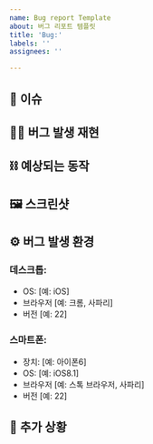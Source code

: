 ```yaml
---
name: Bug report Template
about: 버그 리포트 템플릿
title: 'Bug:'
labels: ''
assignees: ''

---
```


## 📍 이슈
<!-- 이슈에 대한 내용을 간단히 적어주세요. -->
<!-- ex) API 사용 시 버그 발생 -->
## ⛓️‍💥 버그 발생 재현
<!-- 동작 재현 또는 스크린샷 또는 영상 -->
## ⛓ 예상되는 동작
<!-- 예상한 상황에 대한 명확하고 간결한 설명입니다. -->
## 🖼️ 스크린샷
<!-- 해당하는 경우 문제를 설명하는 데 도움이 되는 스크린샷을 추가하세요. -->
## ⚙️ 버그 발생 환경 <!-- (다음 정보를 작성해 주세요)-->
### 데스크톱:
 - OS: [예: iOS]
 - 브라우저 [예: 크롬, 사파리]
 - 버전 [예: 22]
### 스마트폰:
 - 장치: [예: 아이폰6]
 - OS: [예: iOS8.1]
 - 브라우저 [예: 스톡 브라우저, 사파리]
 - 버전 [예: 22]
## 📌 추가 상황
<!-- 여기에 문제에 대한 다른 맥락을 추가하세요. -->
